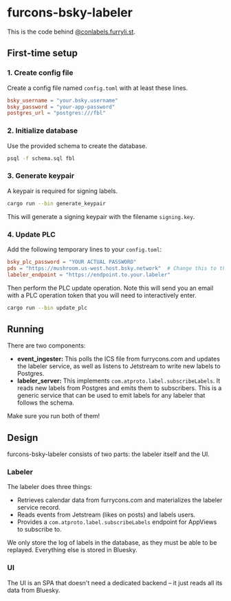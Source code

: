 # furcons-bsky-labeler

This is the code behind [@conlabels.furryli.st](https://bsky.app/profile/conlabels.furryli.st).

## First-time setup

### 1. Create config file

Create a config file named `config.toml` with at least these lines.

```toml
bsky_username = "your.bsky.username"
bsky_password = "your-app-password"
postgres_url = "postgres:///fbl"
```

### 2. Initialize database

Use the provided schema to create the database.

```sh
psql -f schema.sql fbl
```

### 3. Generate keypair

A keypair is required for signing labels.

```sh
cargo run --bin generate_keypair
```

This will generate a signing keypair with the filename `signing.key`.

### 4. Update PLC

Add the following temporary lines to your `config.toml`:

```toml
bsky_plc_password = "YOUR ACTUAL PASSWORD"
pds = "https://mushroom.us-west.host.bsky.network"  # Change this to the PDS your account is hosted on.
labeler_endpoint = "https://endpoint.to.your.labeler"
```

Then perform the PLC update operation. Note this will send you an email with a PLC operation token that you will need to interactively enter.

```sh
cargo run --bin update_plc
```

## Running

There are two components:

- **event_ingester:** This polls the ICS file from furrycons.com and updates the labeler service, as well as listens to Jetstream to write new labels to Postgres.
- **labeler_server:** This implements `com.atproto.label.subscribeLabels`. It reads new labels from Postgres and emits them to subscribers. This is a generic service that can be used to emit labels for any labeler that follows the schema.

Make sure you run both of them!

## Design

furcons-bsky-labeler consists of two parts: the labeler itself and the UI.

### Labeler

The labeler does three things:
- Retrieves calendar data from furrycons.com and materializes the labeler service record.
- Reads events from Jetstream (likes on posts) and labels users.
- Provides a `com.atproto.label.subscribeLabels` endpoint for AppViews to subscribe to.

We only store the log of labels in the database, as they must be able to be replayed. Everything else is stored in Bluesky.

### UI

The UI is an SPA that doesn't need a dedicated backend – it just reads all its data from Bluesky.
